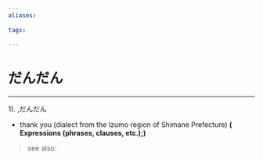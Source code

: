 ```yaml
---
aliases:
    
tags:
    
---
```


# だんだん
---
1).
,だんだん

- thank you (dialect from the Izumo region of Shimane Prefecture)
**( Expressions (phrases, clauses, etc.);)**
> see also: 
            